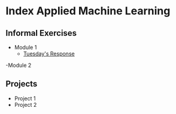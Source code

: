 # Index Applied Machine Learning

## Informal Exercises
- Module 1
    - [Tuesday's Response](tues1.md)

-Module 2

## Projects

- Project 1
- Project 2